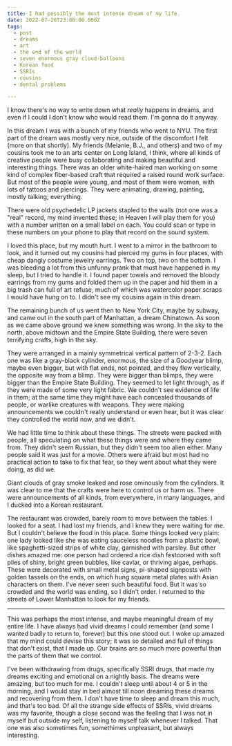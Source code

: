 ```yaml
---
title: I had possibly the most intense dream of my life.
date: 2022-07-26T23:00:00.000Z
tags:
  - post 
  - dreams
  - art
  - the end of the world
  - seven enormous gray cloud-balloons
  - Korean food
  - SSRIs
  - cousins
  - dental problems

---
```


I know there's no way to write down what _really_ happens in dreams, and even if I could I don't know who would read them. I'm gonna do it anyway. 

In this dream I was with a bunch of my friends who went to NYU. The first part of the dream was mostly very nice, outside of the discomfort I felt (more on that shortly). My friends (Melanie, B.J., and others) and two of my cousins took me to an arts center on Long Island, I think, where all kinds of creative people were busy collaborating and making beautiful and interesting things. There was an older white-haired man working on some kind of complex fiber-based craft that required a raised round work surface. But most of the people were young, and most of them were women, with lots of tattoos and piercings. They were animating, drawing, painting, mostly talking; everything.

There were old psychedelic LP jackets stapled to the walls (not one was a "real" record, my mind invented these; in Heaven I will play them for you) with a number written on a small label on each. You could scan or type in these numbers on your phone to play that record on the sound system.

I loved this place, but my mouth hurt. I went to a mirror in the bathroom to look, and it turned out my cousins had pierced my gums in four places, with cheap dangly costume jewelry earrings. Two on top, two on the bottom. I was bleeding a lot from this unfunny prank that must have happened in my sleep, but I tried to handle it. I found paper towels and removed the bloody earrings from my gums and folded them up in the paper and hid them in a big trash can full of art refuse, much of which was watercolor paper scraps I would have hung on to. I didn't see my cousins again in this dream.

The remaining bunch of us went then to New York City, maybe by subway, and came out in the south part of Manhattan, a dream Chinatown. As soon as we came above ground we knew something was wrong. In the sky to the north, above midtown and the Empire State Building, there were seven terrifying crafts, high in the sky.

They were arranged in a mainly symmetrical vertical pattern of 2-3-2. Each one was like a gray-black cylinder, enormous, the size of a Goodyear blimp, maybe even bigger, but with flat ends, not pointed, and they flew vertically, the opposite way from a blimp. They were bigger than blimps, they were bigger than the Empire State Building. They seemed to let light through, as if they were made of some very light fabric. We couldn't see evidence of life in them; at the same time they might have each concealed thousands of people, or warlike creatures with weapons. They were making announcements we couldn't really understand or even hear, but it was clear they controlled the world now, and we didn't.

We had little time to think about these things. The streets were packed with people, all speculating on what these things were and where they came from. They didn't seem Russian, but they didn't seem too alien either. Many people said it was just for a movie. Others were afraid but most had no practical action to take to fix that fear, so they went about what they were doing, as did we.

Giant clouds of gray smoke leaked and rose ominously from the cylinders. It was clear to me that the crafts were here to control us or harm us. There were announcements of all kinds, from everywhere, in many languages, and I ducked into a Korean restaurant.

The restaurant was crowded, barely room to move between the tables. I looked for a seat. I had lost my friends, and I knew they were waiting for me. But I couldn't believe the food in this place. Some things looked very plain: one lady looked like she was eating sauceless noodles from a plastic bowl, like spaghetti-sized strips of white clay, garnished with parsley. But other dishes amazed me: one person had ordered a rice dish festooned with soft piles of shiny, bright green bubbles, like caviar, or thriving algae, perhaps. These were decorated with small metal signs, pi-shaped signposts with golden tassels on the ends, on which hung square metal plates with Asian characters on them. I've never seen such beautiful food. But it was so crowded and the world was ending, so I didn't order. I returned to the streets of Lower Manhattan to look for my friends.

-----

This was perhaps the most intense, and maybe meaningful dream of my entire life. I have always had vivid dreams I could remember (and some I wanted badly to return to, forever) but this one stood out. I woke up amazed that my mind could devise this story; it was so detailed and full of things that don't exist, that I made up. Our brains are so much more powerful than the parts of them that we control.

I've been withdrawing from drugs, specifically SSRI drugs, that made my dreams exciting and emotional on a nightly basis. The dreams were amazing, but too much for me. I couldn't sleep until about 4 or 5 in the morning, and I would stay in bed almost till noon dreaming these dreams and recovering from them. I don't have time to sleep and dream this much, and that's too bad. Of all the strange side effects of SSRIs, vivid dreams was my favorite, though a close second was the feeling that I was not in myself but outside my self, listening to myself talk whenever I talked. That one was also sometimes fun, somethimes unpleasant, but always interesting. 